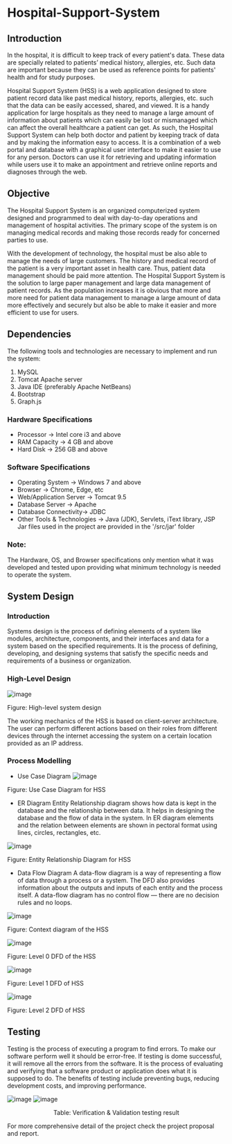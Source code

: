 # Hospital-Support-System

## Introduction

In the hospital, it is difficult to keep track of every patient's data. These data are specially related to patients’ 
medical history, allergies, etc. Such data are important because they can be used as reference points for patients' 
health and for study purposes. 

Hospital Support System (HSS) is a web application designed to store patient record data like past medical history, 
reports, allergies, etc. such that the data can be easily accessed, shared, and viewed. It is a handy application 
for large hospitals as they need to manage a large amount of information about patients which can easily be lost or 
mismanaged which can affect the overall healthcare a patient can get. As such, the Hospital Support System can help both 
doctor and patient by keeping track of data and by making the information easy to access. It is a combination of a web 
portal and database with a graphical user interface to make it easier to use for any person. Doctors can use it for 
retrieving and updating information while users use it to make an appointment and retrieve online reports and 
diagnoses through the web. 

## Objective

The Hospital Support System is an organized computerized system designed and programmed to deal with day-to-day 
operations and management of hospital activities. The primary scope of the system is on managing medical records and 
making those records ready for concerned parties to use.

With the development of technology, the hospital must be also able to manage the needs of large customers. 
The history and medical record of the patient is a very important asset in health care. Thus, patient data management 
should be paid more attention. The Hospital Support System is the solution to large paper management and large data management 
of patient records. As the population increases it is obvious that more and more need for patient data management to manage a 
large amount of data more effectively and securely but also be able to make it easier and more efficient to use for users.

## Dependencies

The following tools and technologies are necessary to implement and run the system:
1. MySQL
2. Tomcat Apache server
3. Java IDE (preferably Apache NetBeans)
4. Bootstrap
5. Graph.js

### Hardware Specifications
* Processor -> Intel core i3 and above
* RAM Capacity -> 4 GB and above
* Hard Disk -> 256 GB and above

### Software Specifications
* Operating System -> Windows 7 and above
* Browser -> Chrome, Edge, etc
* Web/Application Server -> Tomcat 9.5
* Database Server -> Apache
* Database Connectivity-> JDBC  
* Other Tools & Technologies -> Java (JDK), Servlets, iText library, JSP
Jar files used in the project are provided in the '/src/jar' folder
### Note:
The Hardware, OS, and Browser specifications only mention what it was developed and tested upon providing what minimum technology is needed to operate the system.

## System Design

### Introduction
Systems design is the process of defining elements of a system like modules, architecture, components, and their interfaces and data for a system based on the specified requirements. It is the process of defining, developing, and designing systems that satisfy the specific needs and requirements of a business or organization.

### High-Level Design
 ![image](https://github.com/noob-hash/Hospital-Support-System/assets/80933227/f47d5971-b9ef-420f-a53a-b9a5e3005c8b)

Figure: High-level system design

The working mechanics of the HSS is based on client-server architecture. The user can perform different actions based on their roles from different devices through the internet accessing the system on a certain location provided as an IP address. 

### Process Modelling
* Use Case Diagram
![image](https://github.com/noob-hash/Hospital-Support-System/assets/80933227/223f9a2e-3399-4d1e-8482-0550bb7f2682)

Figure: Use Case Diagram for HSS

* ER Diagram
Entity Relationship diagram shows how data is kept in the database and the relationship between data. It helps in designing the database and the flow of data in the system. In ER diagram elements and the relation between elements are shown in pectoral format using lines, circles, rectangles, etc.

![image](https://github.com/noob-hash/Hospital-Support-System/assets/80933227/7e0e82ed-6fda-4074-9ff5-f139cc669fef)

Figure: Entity Relationship Diagram for HSS

*	Data Flow Diagram
A data-flow diagram is a way of representing a flow of data through a process or a system. The DFD also provides information about the outputs and inputs of each entity and the process itself. A data-flow diagram has no control flow — there are no decision rules and no loops.

![image](https://github.com/noob-hash/Hospital-Support-System/assets/80933227/c0270200-8a10-481a-8280-79348b3417e2)

Figure: Context diagram of the HSS
 
![image](https://github.com/noob-hash/Hospital-Support-System/assets/80933227/8217ebd2-d7a9-47d8-a072-0113d20e78b3)

Figure: Level 0 DFD of the HSS

![image](https://github.com/noob-hash/Hospital-Support-System/assets/80933227/10f0e5cb-749f-43d6-a0b5-a95bca9dbf9c)

Figure: Level 1 DFD of HSS

 ![image](https://github.com/noob-hash/Hospital-Support-System/assets/80933227/d1611966-8a7a-4423-8ffd-52d288cd674a)
 
Figure: Level 2 DFD of HSS

## Testing
Testing is the process of executing a program to find errors. To make our software perform well it should be error-free. If testing is dome successful, it will remove all the errors from the software. It is the process of evaluating and verifying that a software product or application does what it is supposed to do. The benefits of testing include preventing bugs, reducing development costs, and improving performance.
<p align="center">
 
![image](https://github.com/noob-hash/Hospital-Support-System/assets/80933227/452f14d5-d221-4ace-9305-ca9e2aae5608)
![image](https://github.com/noob-hash/Hospital-Support-System/assets/80933227/29a0da93-f067-4ee5-b12c-7007079db17f)

</p>
<p align="center"> Table: Verification & Validation testing result </p>

For more comprehensive detail of the project check the project proposal and report.
